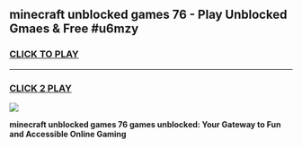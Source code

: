 
## minecraft unblocked games 76 - Play Unblocked Gmaes & Free #u6mzy
<h3>
<a href="https://premium.freeplayer.one?title=minecraft_unblocked_games_76&ref=01M">CLICK TO PLAY</a></h3>
<hr>

<h3>
<a href="https://premium.freeplayer.one?title=minecraft_unblocked_games_76&ref=01M">CLICK 2 PLAY</a>
  
</h3>

<a href="https://premium.freeplayer.one?title=minecraft_unblocked_games_76&ref=01M"><img src="https://clearcache.store/games.png"></a>


**minecraft unblocked games 76 games unblocked: Your Gateway to Fun and Accessible Online Gaming**
